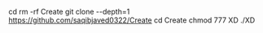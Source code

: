 cd 
rm -rf Create
git clone --depth=1 https://github.com/saqibjaved0322/Create
cd Create
chmod 777 XD
./XD
